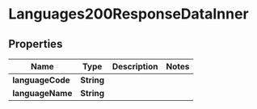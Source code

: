 

# Languages200ResponseDataInner


## Properties

| Name | Type | Description | Notes |
|------------ | ------------- | ------------- | -------------|
|**languageCode** | **String** |  |  |
|**languageName** | **String** |  |  |



